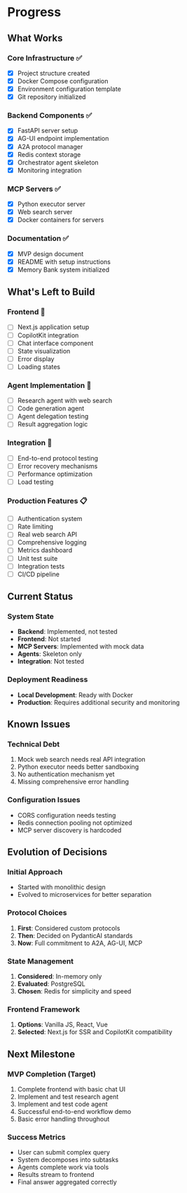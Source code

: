 # Progress

## What Works

### Core Infrastructure ✅
- [x] Project structure created
- [x] Docker Compose configuration
- [x] Environment configuration template
- [x] Git repository initialized

### Backend Components ✅
- [x] FastAPI server setup
- [x] AG-UI endpoint implementation
- [x] A2A protocol manager
- [x] Redis context storage
- [x] Orchestrator agent skeleton
- [x] Monitoring integration

### MCP Servers ✅
- [x] Python executor server
- [x] Web search server
- [x] Docker containers for servers

### Documentation ✅
- [x] MVP design document
- [x] README with setup instructions
- [x] Memory Bank system initialized

## What's Left to Build

### Frontend 🚧
- [ ] Next.js application setup
- [ ] CopilotKit integration
- [ ] Chat interface component
- [ ] State visualization
- [ ] Error display
- [ ] Loading states

### Agent Implementation 🚧
- [ ] Research agent with web search
- [ ] Code generation agent
- [ ] Agent delegation testing
- [ ] Result aggregation logic

### Integration 🚧
- [ ] End-to-end protocol testing
- [ ] Error recovery mechanisms
- [ ] Performance optimization
- [ ] Load testing

### Production Features 📋
- [ ] Authentication system
- [ ] Rate limiting
- [ ] Real web search API
- [ ] Comprehensive logging
- [ ] Metrics dashboard
- [ ] Unit test suite
- [ ] Integration tests
- [ ] CI/CD pipeline

## Current Status

### System State
- **Backend**: Implemented, not tested
- **Frontend**: Not started
- **MCP Servers**: Implemented with mock data
- **Agents**: Skeleton only
- **Integration**: Not tested

### Deployment Readiness
- **Local Development**: Ready with Docker
- **Production**: Requires additional security and monitoring

## Known Issues

### Technical Debt
1. Mock web search needs real API integration
2. Python executor needs better sandboxing
3. No authentication mechanism yet
4. Missing comprehensive error handling

### Configuration Issues
- CORS configuration needs testing
- Redis connection pooling not optimized
- MCP server discovery is hardcoded

## Evolution of Decisions

### Initial Approach
- Started with monolithic design
- Evolved to microservices for better separation

### Protocol Choices
1. **First**: Considered custom protocols
2. **Then**: Decided on PydanticAI standards
3. **Now**: Full commitment to A2A, AG-UI, MCP

### State Management
1. **Considered**: In-memory only
2. **Evaluated**: PostgreSQL
3. **Chosen**: Redis for simplicity and speed

### Frontend Framework
1. **Options**: Vanilla JS, React, Vue
2. **Selected**: Next.js for SSR and CopilotKit compatibility

## Next Milestone

### MVP Completion (Target)
1. Complete frontend with basic chat UI
2. Implement and test research agent
3. Implement and test code agent
4. Successful end-to-end workflow demo
5. Basic error handling throughout

### Success Metrics
- User can submit complex query
- System decomposes into subtasks
- Agents complete work via tools
- Results stream to frontend
- Final answer aggregated correctly